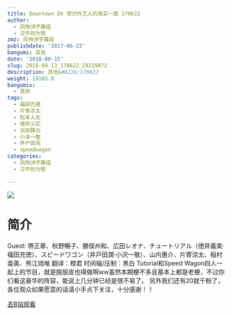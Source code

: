 ```yaml
---
title: Downtown DX 常识外艺人的真实一面 170622
author:
  - 风物诗字幕组
  - 汉中则为橙
zmz: 风物诗字幕组
publishdate: '2017-06-22'
bangumi: 其他
date: '2018-08-15'
slug: 2018-08-13_170622_29219972
description: 其他&#8226;170622
weight: 19185.0
bangumis:
  - 其他
tags:
  - 福田充德
  - 片寄凉太
  - 松本人志
  - 德井义实
  - 浜田雅功
  - 小泽一敬
  - 井户田润
  - speedwagon
categories:
  - 风物诗字幕组
  - 汉中则为橙

---
```

![](https://i.imgur.com/4IJCyxQ.jpg)
# 简介  
Guest: 堺正章、秋野暢子、勝俣州和、広田レオナ、チュートリアル（徳井義実·福田充徳）、スピードワゴン（井戸田潤·小沢一敬）、山内惠介、片寄涼太、稲村亜美、熊江琉唯
翻译：橙君 时间轴/压制：黑白
Tutorial和Speed Wagon四人一起上的节目，就是脱层皮也得做啊ww虽然本期梗不多且基本上都是老梗，不过你们看这豪华的阵容，能说上几分钟已经是很不易了。
另外我们还有20就千粉了，各位观众如果愿意的话请小手点下关注，十分感谢！！  

[去B站观看](https://www.bilibili.com/video/av29219972/)
 
